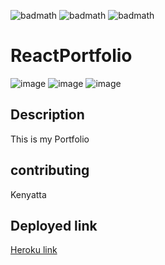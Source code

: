   ![badmath](https://img.shields.io/github/last-commit/kcjhill1234/ReactPortfolio) ![badmath](https://img.shields.io/github/issues-pr/kcjhill1234/ReactPortfolio) ![badmath](https://img.shields.io/github/languages/top/kcjhill1234/ReactPortfolio)

# ReactPortfolio


![image](https://kcjhill1234.github.io/ReactPortfolio/assets/images/about.png)
![image](https://kcjhill1234.github.io/ReactPortfolio/assets/images/project.png)
![image](https://kcjhill1234.github.io/ReactPortfolio/assets/images/contact.png)


## Description

This is my Portfolio

## contributing

Kenyatta

## Deployed link

[Heroku link](https://kcjhill1234.github.io/ReactPortfolio/#/)

